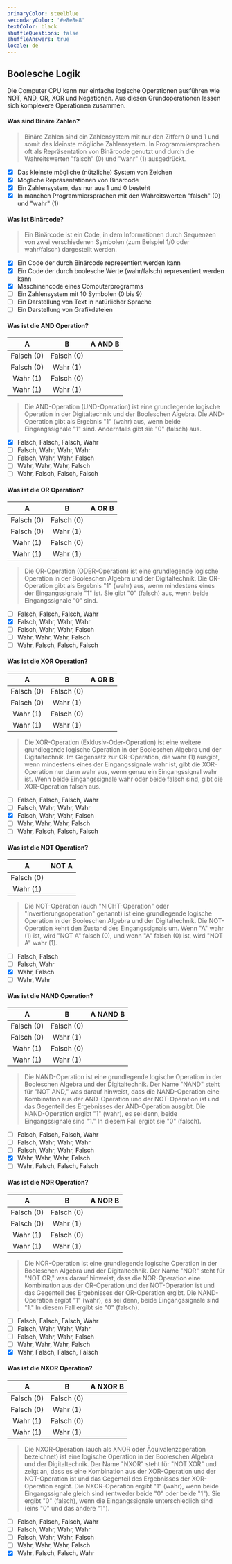 ```yaml
---
primaryColor: steelblue
secondaryColor: '#e8e8e8'
textColor: black
shuffleQuestions: false
shuffleAnswers: true
locale: de
---
```


## Boolesche Logik

Die Computer CPU kann nur einfache logische Operationen ausführen wie NOT, AND, OR, XOR und Negationen. Aus diesen Grundoperationen lassen sich komplexere Operationen zusammen.

#### Was sind Binäre Zahlen?

> Binäre Zahlen sind ein Zahlensystem mit nur den Ziffern 0 und 1 und somit das kleinste mögliche Zahlensystem. In Programmiersprachen oft als Repräsentation von Binärcode genutzt und durch die Wahreitswerten "falsch" (0) und "wahr" (1) ausgedrückt.

- [x] Das kleinste mögliche (nützliche) System von Zeichen
- [x] Mögliche Repräsentationen von Binärcode
- [x] Ein Zahlensystem, das nur aus 1 und 0 besteht
- [x] In manchen Programmiersprachen mit den Wahreitswerten "falsch" (0) und "wahr" (1)

#### Was ist Binärcode?

> Ein Binärcode ist ein Code, in dem Informationen durch Sequenzen von zwei verschiedenen Symbolen (zum Beispiel 1/0 oder wahr/falsch) dargestellt werden.

- [x] Ein Code der durch Binärcode representiert werden kann
- [x] Ein Code der durch boolesche Werte (wahr/falsch) representiert werden kann
- [x] Maschinencode eines Computerprogramms
- [ ] Ein Zahlensystem mit 10 Symbolen (0 bis 9)
- [ ] Ein Darstellung von Text in natürlicher Sprache
- [ ] Ein Darstellung von Grafikdateien

#### Was ist die AND Operation?

|      A     |      B     | A AND B  |
|:----------:|:----------:|----------|
| Falsch (0) | Falsch (0) |          |
| Falsch (0) |   Wahr (1) |          |
|   Wahr (1) | Falsch (0) |          |
|   Wahr (1) |   Wahr (1) |          |

> Die AND-Operation (UND-Operation) ist eine grundlegende logische Operation in der Digitaltechnik und der Booleschen Algebra. Die AND-Operation gibt als Ergebnis "1" (wahr) aus, wenn beide Eingangssignale "1" sind. Andernfalls gibt sie "0" (falsch) aus.

- [x] Falsch, Falsch, Falsch,   Wahr
- [ ] Falsch,   Wahr,   Wahr,   Wahr
- [ ] Falsch,   Wahr,   Wahr, Falsch
- [ ]   Wahr,   Wahr,   Wahr, Falsch
- [ ]   Wahr, Falsch, Falsch, Falsch

#### Was ist die OR Operation?

|      A     |      B     | A OR B   |
|:----------:|:----------:|----------|
| Falsch (0) | Falsch (0) |          |
| Falsch (0) |   Wahr (1) |          |
|   Wahr (1) | Falsch (0) |          |
|   Wahr (1) |   Wahr (1) |          |

> Die OR-Operation (ODER-Operation) ist eine grundlegende logische Operation in der Booleschen Algebra und der Digitaltechnik.  Die OR-Operation gibt als Ergebnis "1" (wahr) aus, wenn mindestens eines der Eingangssignale "1" ist. Sie gibt "0" (falsch) aus, wenn beide Eingangssignale "0" sind.

- [ ] Falsch, Falsch, Falsch,   Wahr
- [x] Falsch,   Wahr,   Wahr,   Wahr
- [ ] Falsch,   Wahr,   Wahr, Falsch
- [ ]   Wahr,   Wahr,   Wahr, Falsch
- [ ]   Wahr, Falsch, Falsch, Falsch

#### Was ist die XOR Operation?

|      A     |      B     |  A OR B  |
|:----------:|:----------:|----------|
| Falsch (0) | Falsch (0) |          |
| Falsch (0) |   Wahr (1) |          |
|   Wahr (1) | Falsch (0) |          |
|   Wahr (1) |   Wahr (1) |          |

> Die XOR-Operation (Exklusiv-Oder-Operation) ist eine weitere grundlegende logische Operation in der Booleschen Algebra und der Digitaltechnik. Im Gegensatz zur OR-Operation, die wahr (1) ausgibt, wenn mindestens eines der Eingangssignale wahr ist, gibt die XOR-Operation nur dann wahr aus, wenn genau ein Eingangssignal wahr ist. Wenn beide Eingangssignale wahr oder beide falsch sind, gibt die XOR-Operation falsch aus.

- [ ] Falsch, Falsch, Falsch,   Wahr
- [ ] Falsch,   Wahr,   Wahr,   Wahr
- [x] Falsch,   Wahr,   Wahr, Falsch
- [ ]   Wahr,   Wahr,   Wahr, Falsch
- [ ]   Wahr, Falsch, Falsch, Falsch

#### Was ist die NOT Operation?

|      A     | NOT A    |
|:----------:|----------|
| Falsch (0) |          |
|   Wahr (1) |          |

> Die NOT-Operation (auch "NICHT-Operation" oder "Invertierungsoperation" genannt) ist eine grundlegende logische Operation in der Booleschen Algebra und der Digitaltechnik.  Die NOT-Operation kehrt den Zustand des Eingangssignals um. Wenn "A" wahr (1) ist, wird "NOT A" falsch (0), und wenn "A" falsch (0) ist, wird "NOT A" wahr (1).

- [ ] Falsch, Falsch
- [ ] Falsch,   Wahr
- [x]   Wahr, Falsch
- [ ]   Wahr,   Wahr

#### Was ist die NAND Operation?

|      A     |      B     | A NAND B |
|:----------:|:----------:|----------|
| Falsch (0) | Falsch (0) |          |
| Falsch (0) |   Wahr (1) |          |
|   Wahr (1) | Falsch (0) |          |
|   Wahr (1) |   Wahr (1) |          |

> Die NAND-Operation ist eine grundlegende logische Operation in der Booleschen Algebra und der Digitaltechnik. Der Name "NAND" steht für "NOT AND," was darauf hinweist, dass die NAND-Operation eine Kombination aus der AND-Operation und der NOT-Operation ist und das Gegenteil des Ergebnisses der AND-Operation ausgibt.  Die NAND-Operation ergibt "1" (wahr), es sei denn, beide Eingangssignale sind "1." In diesem Fall ergibt sie "0" (falsch).

- [ ] Falsch, Falsch, Falsch,   Wahr
- [ ] Falsch,   Wahr,   Wahr,   Wahr
- [ ] Falsch,   Wahr,   Wahr, Falsch
- [x]   Wahr,   Wahr,   Wahr, Falsch
- [ ]   Wahr, Falsch, Falsch, Falsch

#### Was ist die NOR Operation?

|      A     |      B     | A NOR B  |
|:----------:|:----------:|----------|
| Falsch (0) | Falsch (0) |          |
| Falsch (0) |   Wahr (1) |          |
|   Wahr (1) | Falsch (0) |          |
|   Wahr (1) |   Wahr (1) |          |

> Die NOR-Operation ist eine grundlegende logische Operation in der Booleschen Algebra und der Digitaltechnik. Der Name "NOR" steht für "NOT OR," was darauf hinweist, dass die NOR-Operation eine Kombination aus der OR-Operation und der NOT-Operation ist und das Gegenteil des Ergebnisses der OR-Operation ergibt.  Die NAND-Operation ergibt "1" (wahr), es sei denn, beide Eingangssignale sind "1." In diesem Fall ergibt sie "0" (falsch).

- [ ] Falsch, Falsch, Falsch,   Wahr
- [ ] Falsch,   Wahr,   Wahr,   Wahr
- [ ] Falsch,   Wahr,   Wahr, Falsch
- [ ]   Wahr,   Wahr,   Wahr, Falsch
- [x]   Wahr, Falsch, Falsch, Falsch

#### Was ist die NXOR Operation?

|      A     |      B     | A NXOR B |
|:----------:|:----------:|----------|
| Falsch (0) | Falsch (0) |          |
| Falsch (0) |   Wahr (1) |          |
|   Wahr (1) | Falsch (0) |          |
|   Wahr (1) |   Wahr (1) |          |

> Die NXOR-Operation (auch als XNOR oder Äquivalenzoperation bezeichnet) ist eine logische Operation in der Booleschen Algebra und der Digitaltechnik. Der Name "NXOR" steht für "NOT XOR" und zeigt an, dass es eine Kombination aus der XOR-Operation und der NOT-Operation ist und das Gegenteil des Ergebnisses der XOR-Operation ergibt. Die NXOR-Operation ergibt "1" (wahr), wenn beide Eingangssignale gleich sind (entweder beide "0" oder beide "1"). Sie ergibt "0" (falsch), wenn die Eingangssignale unterschiedlich sind (eins "0" und das andere "1").

- [ ] Falsch, Falsch, Falsch,   Wahr
- [ ] Falsch,   Wahr,   Wahr,   Wahr
- [ ] Falsch,   Wahr,   Wahr, Falsch
- [ ]   Wahr,   Wahr,   Wahr, Falsch
- [x]   Wahr, Falsch, Falsch,   Wahr
